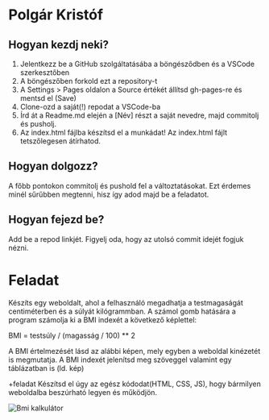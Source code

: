 # Polgár Kristóf

## Hogyan kezdj neki?

1. Jelentkezz be a GitHub szolgáltatásába a böngésződben és a VSCode szerkesztőben
2. A böngészőben forkold ezt a repository-t
3. A Settings > Pages oldalon a Source értékét állítsd gh-pages-re és mentsd el (Save)
4. Clone-ozd a saját(!) repodat a VSCode-ba
5. Írd át a Readme.md elején a [Név] részt a saját nevedre, majd commitolj és pusholj.
6. Az index.html fájlba készítsd el a munkádat! Az index.html fájlt tetszőlegesen átírhatod.

## Hogyan dolgozz?

A főbb pontokon commitolj és pushold fel a változtatásokat. Ezt érdemes minél sűrűbben megtenni, hisz így adod majd be a feladatot.

## Hogyan fejezd be?

Add be a repod linkjét. Figyelj oda, hogy az utolsó commit idejét fogjuk nézni.

# Feladat

Készíts egy weboldalt, ahol a felhasználó megadhatja a testmagaságát centiméterben és a súlyát kilógrammban. A számol gomb hatására a program számolja ki a BMI indexét a következő képlettel:

BMI = testsúly / (magasság / 100) ** 2

A BMI értelmezését lásd az alábbi képen, mely egyben a weboldal kinézetét is megmutatja.
A BMI indexét jelenítsd meg szöveggel valamint egy táblázatban is (ld. kép)

+feladat
Készítsd el úgy az egész kódodat(HTML, CSS, JS), hogy bármilyen weboldalba beszúrható legyen és működjön.

![Bmi kalkulátor](bmi.png)
